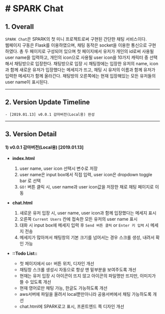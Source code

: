 # # SPARK Chat

## 1. Overall
 `SPARK Chat`은 SPARK의 첫 미니 프로젝트로써 구현된 간단한 채팅 서비스이다.  
웹페이지 구동은 Flask를 이용하였으며, 채팅 동작은 socket을 이용한 통신으로 구현하였다.
총 두 페이지로 구성되어 있으며 첫 페이지에서 유저가 개인의 id로써 사용될 user name을 입력하고, 개인의 icon으로 사용될 user icon을 10가지 캐릭터 중 선택해서 채팅방으로 입장한다. 채팅방으로 입장 시 채팅창에는 입장한 유저의 name, icon과 함께 새로운 유저가 입장했다는 메세지가 뜨고, 채팅 시 유저의 이름과 함께 유저가 입력한 메세지가 함께 올라간다. 채팅방의 오른쪽에는 현재 입장해있는 모든 유저들의 user name이 표시된다.
- - - -
## 2. Version Update Timeline
	- [2019.01.13] v0.0.1 감마버전(Local용) 완성
- - - -
## 3. Version Detail
#### 1) v0.0.1 감마버전(Local용) [2019.01.13]

- **index.html**  

	1. user name, user icon 선택시 변수로 저장
	2. user name은 input box에서 직접 입력, user icon은 dropdown toggle bar 로 선택
	3. `GO!` 버튼 클릭 시, user name과 user icon값을 저장한 채로 채팅 페이지로 이동



- **chat.html**  

	1. 새로운 유저 입장 시, user name, user icon과 함께 입장했다는 메세지 표시
	2. 오른쪽 `Current Users` 칸에 접속한 모든 유저의 user name 표시
	3. 대화 시 input box에 메세지 입력 후 `Send 버튼 클릭` or `Enter 키 입력` 시 메세지 전송
	4. 메세지가 많아져서 채팅창의 기본 크기를 넘어서는 경우 스크롤 생성, 내려서 확인 가능



- **::Todo List::**
	- 첫 페이지에서  `GO!` 버튼 위치, 디자인 개선
	- 채팅창 스크롤 생성시 자동으로 항상 맨 밑부분을 보여주도록 개선
	- 현재는 유저 입장 시 아이콘이 뜨지 않고 아이콘의 파일명만 뜨지만, 이미지가 뜰 수 있도록 개선
	- 현재 영어로만 채팅 가능, 한글도 가능하도록 개선
	- aws서버에 파일을 올려서 local뿐만아니라 공용서버에서 채팅 가능하도록 개선
	- chat.html에 SPARK로고 표시, 프론트엔드 쪽 디자인 개선
